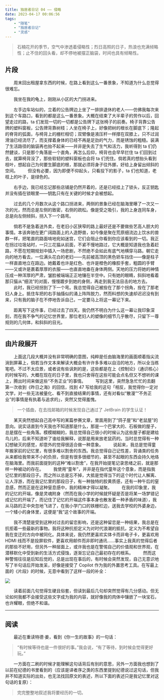 ```yaml
---
title: 独居者日记 04 —— 侵略
date: 2023-04-17 00:06:56
tags:
    - "随笔"
    - "独居者日记"
    - "灵感"
---
```


> 石楠花开的季节，空气中渗透着侵略性；烈日高照的日子，热浪也充满倾略性；止不住的回头看，却不停地被摆正脑袋，时间也具有倾略性。

<!-- more -->

## 片段

　　周末回出租屋拿东西的时候，在路上看到这么一番景象，不知道为什么总觉得很难忘。

　　我坐在我的龟上，刚刚从小区的大门拐进来。

　　左手边车站似的，立着的公告牌边上坐了一排排退休的老人——仿佛我每次来到这个车路口，看到的都是这么一番景象。大概在结束了大半辈子的劳作以后，回望走过的路，ta 们发现一切的一切都是公告牌下这张椅子的前奏。椅子背靠公告牌的塑料窗板，公告牌背靠树枝；人坐在椅子上，好像把树的根长在脚底下；隆起的脊背的弧面，与椅背上的栅栏相切；双臂像是液压杆一样撑在双膝上，只不过润滑油已经流尽了，而支撑着身体的已经不再是足劲的气力，而是锈蚀的粗糙。装满了生活路径的脑袋再也抬不起来——并非是失去了生气和活力，我听得到 ta 们仍然健谈，只是那个角落是一个直角，再怎么后仰，椅背也会早早拦住 ta 们回到过去，就算椅背没了，那些软韧的塑料窗板也会将 ta 们兜住。倘若真的想抬头看到枝叶，想起自己为何要生脚底的根，那就必须将身子往外挪，好给上身留出倾斜的空间。
　　但没有必要，因为即便不仰起头，只看投下的影子，ta 们也知道，老枝上的叶子，是绿色的。

　　右手边，我已经忘记那些店铺是仍然开着的，还是已经挂上了锁头，反正钥匙并没有插在锁眼里——钥匙只有在关键的时候才会被想起。

　　过去的几个月数次从这个路口拐进来，两侧的景象已经在脑海里曝了一次又一次的光，然而总是左侧的致密，右侧的疏松。像是受之吸引，我的上身连同车身，总是向左侧倾斜，拐入下一个路弯。

　　倘若不是急着送外卖，在老旧小区狭窄的路上最好还是不要做些艺高人胆大的事情。本该奔驰在更广阔路面上的人造野兽，如今像是聚在荒原细流边上饮水的兽群一样，把笔直的路面啃地宛如迷宫，它们会阻止你看到你应该看到的一切。我正在拐过垃圾站时，一只三花猫从前面，不紧不慢地路过，它大概是知道我也急着赶路，不愿在短期规划中插入一场悲剧，不然绝不会如此有底气地横穿马路。朝它走向的地方看去，一位满头花白的老妇——先前被高顶的黑色轿车挡住——像是柱子一样直直地立在路边。她戴着也许是红色、也许是橙色的橡胶手套，粗圆的手臂——又或许是裹着厚厚的衣服——也直直地垂在身体两侧。天地的压力将她的神情压成一种浑厚的严肃，皱脸被端端正正地镶在半空中。只有她的眼睛，斜斜地看着那只猫从“细流”的对面，慢慢踱步到她的身侧，再走到我无法目击的地方去。
　　此时，我已经拐到了下一个弯。我总觉得自己被拴在了那个拐角，拴在了那老妇人身上。抵住车把的右手抽搐似的涌上阵阵脱力，然而料想的失速却迟迟没有到来，只有我的脑子在不停地告诉自己，一定要马上将这一幕记下来。

　　距离写下这件事，已经过去了四天。我仍然不明白为什么这一幕让我印象深刻，而在我不争气的记忆世界里，那位老妇人的塑像的细节几乎散尽，只留下一尊规则的几何体，和斜斜的目光。

---

## 由片段展开

　　上面这几段大概并没有非常明确的意图，纯粹是任由脑海里的画面顺着指尖流淌到屏幕上，倘若当作文本来解读大概会有许许多多难以自洽的地方，所以全当练笔吧。不过不太应景，或者说有些讽刺的是，这些都是在上《控制论》（通识核心）的时候写的，大概在现在的日子里，我也只舍得在这些可能会点名但又不想听的课上，腾出时间来做这些“不务正业”的事情。
　　写到这里，突然急急忙忙的去翻第一次收到《昨日之海》的回信，找到 47 写给我的这句「相反，我觉得你一定对文学，对一些无法被量化、看不到直接结果的事情，还有对看似“散漫”“不务正业”的事情是有执着与追求的」，突然又觉得羞愧。

> 一个插曲，在去找邮箱的时候发现自己通过了 JetBrain 的学生认证！

　　某天突然想起自己高中写的某篇参赛文章，里面用到了“鸽子屋”和“老鼠屋”的意向。说实话直到今天我也不知道那是什么，那是一个巴掌大的、石板做的屋子，总是摆在一些角落。模模糊糊的，我总觉得自己很小的时候认为这些屋子都是建给鸟儿的，后来不知道听了谁给我解释，说那是用来放老鼠药的。当时总觉得有一种幻想破灭的感觉，却意外的觉得很适合做一种意象。
　　说起来，我总是觉得童年搬家前的记忆里，有很多难以割舍的东西。我总觉得自己记性差，背诵类的任务从来都给我带来不小的负担，但是有很多很细节的，甚至不起眼的东西会持久地烙在脑海里。而我前面提到的这种“难以割舍”，在我开始提笔记录思绪之前，就是那样一种被动的存在。
　　我使用“童年”，并非是在指代童年这个意象，而是指我记忆里的那段日子。而之所以总是忘不掉，大抵是觉得当下的这个时代让人解离、让人浮游，而在我记忆里的那段日子，有一种独特的胶黄质感，还有一种午后的窒息感，然而正是在这种窒息感中，我的精神才得以凝聚。
　　在我的印象里，我的记忆的开端，像是灵魂附身（然而在我小学的时候就怀疑是否是将某一场梦错记成记忆的开端了，而记住了记忆的开端这件事本身也散发着一种矛盾的味道），我从马路的正中央忽地飞进了，在我小学门口的铁栅栏边，送我去学校的外婆身边，一个矮小的身体里，这便是“我”这个故事的开端。

　　我不清楚是受到这种对过去的留恋影响，还是这种留恋是一种结果，我总是在抗拒着一些最新的事物。我将这种抗拒定义为对时代浪潮的抵抗，定义为不希望自我在变迁的方向中被同化。具体来说，我仍然更喜欢实体卡而非电子卡，更喜欢用 HDMI 线而不是投屏软件，更喜欢用邮件而非即时通讯……事实上我真的觉得后者的那些不好用，但另外一种层面上，或许我也是在警惕自己的价值观和世界观，在潜移默化中受到新的生活方式侵蚀，逐渐忘记自己最初存在的根系。
　　然而这种警惕往往是后知后觉的，总是出现在事后的，有时候会突然发现，自己无意识地写了半句话后开始发呆，好像是接受了 Copilot 作为我的外置思考工具。在写最上面的《片段》的时候，无意中看到了这样一段的补全：

![](completion.png)

　　读着前面几句觉得生硬且俗套，但读到最后几句却突然觉得有几分感动。但无论如何我都不会接受这些文字成为我的内容，就好像我的肉体中镶嵌了一块宝石，也许耀眼，但绝不和谐。

---

## 阅读

　　最近在重读特德·姜，看到《你一生的故事》的一句话：

> “有时候等待也是一件很好的事。”我会说，“有了等待，到时候会觉得更好玩。”

　　一方面在二刷的时候才能理解这句话背后有别的意思，另外一方面我也想到了以前在纪德的书里看到的（应该是译者序之类的东西里提到纪德说过这句话，但我并不知道实际的出处，也无法找回原文的表述，所以下面的表述只是我记忆里对这句话的复原）：

> 完完整整地叙述我将要经历的一切。
